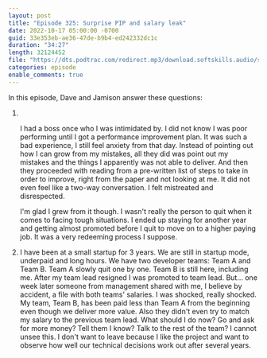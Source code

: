 ```yaml
---
layout: post
title: "Episode 325: Surprise PIP and salary leak"
date: 2022-10-17 05:00:00 -0700
guid: 33e353eb-ae36-47de-b9b4-ed242332dc1c
duration: "34:27"
length: 32124452
file: "https://dts.podtrac.com/redirect.mp3/download.softskills.audio/sse-325.mp3"
categories: episode
enable_comments: true
---
```


In this episode, Dave and Jamison answer these questions:

1. ‌
   
   I had a boss once who I was intimidated by. I did not know I was poor performing until I got a performance improvement plan. It was such a bad experience, I still feel anxiety from that day. Instead of pointing out how I can grow from my mistakes, all they did was point out my mistakes and the things I apparently was not able to deliver. And then they proceeded with reading from a pre-written list of steps to take in order to improve, right from the paper and not looking at me. It did not even feel like a two-way conversation. I felt mistreated and disrespected.
   
   I'm glad I grew from it though. I wasn't really the person to quit when it comes to facing tough situations. I ended up staying for another year and getting almost promoted before I quit to move on to a higher paying job. It was a very redeeming process I suppose.

2. I have been at a small startup for 3 years. We are still in startup mode, underpaid and long hours. We have two developer teams: Team A and Team B. Team A slowly quit one by one. Team B is still here, including me. After my team lead resigned I was promoted to team lead. But... one week later someone from management shared with me, I believe by accident, a file with both teams' salaries. I was shocked, really shocked. My team, Team B, has been paid less than Team A from the beginning even though we deliver more value. Also they didn't even try to match my salary to the previous team lead. What should I do now? Go and ask for more money? Tell them I know? Talk to the rest of the team? I cannot unsee this. I don't want to leave because I like the project and want to observe how well our technical decisions work out after several years.
